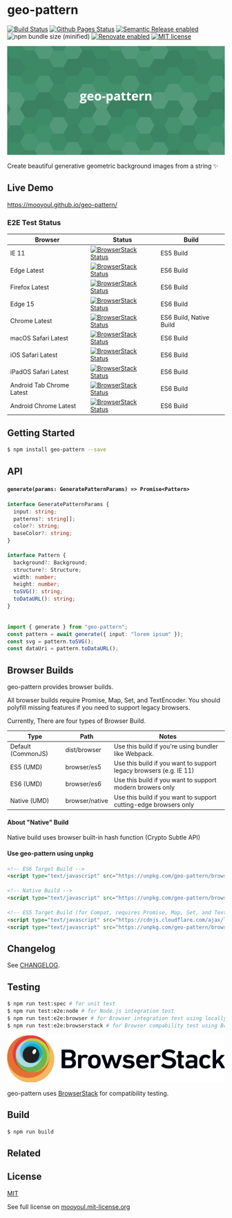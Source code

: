 # geo-pattern

[![Build Status](https://github.com/mooyoul/geo-pattern/workflows/workflow/badge.svg)](https://github.com/mooyoul/geo-pattern/actions)
[![Github Pages Status](https://github.com/mooyoul/geo-pattern/workflows/gh-pages/badge.svg)](https://github.com/mooyoul/geo-pattern/actions)
[![Semantic Release enabled](https://img.shields.io/badge/%20%20%F0%9F%93%A6%F0%9F%9A%80-semantic--release-e10079.svg)](https://github.com/semantic-release/semantic-release)
![npm bundle size (minified)](https://img.shields.io/bundlephobia/min/geo-pattern.svg)
[![Renovate enabled](https://img.shields.io/badge/renovate-enabled-brightgreen.svg)](https://renovatebot.com/)
[![MIT license](http://img.shields.io/badge/license-MIT-blue.svg)](http://mooyoul.mit-license.org/)


![Cover Image](./assets/cover.png)

Create beautiful generative geometric background images from a string ✨

## Live Demo

https://mooyoul.github.io/geo-pattern/

### E2E Test Status

Browser | Status | Build
------- | ------ | -----
IE 11 | [![BrowserStack Status](https://automate.browserstack.com/badge.svg?badge_key=bHdTZXlVcUlOUDNYREFHT2VXQVNNSkUyem13UmlRSjluMUxKVDhBcEp6Yz0tLVhsQ2lGWDlqZmhSR3RSakRTSmZhM3c9PQ==--b360da4849c28dff92635b2514e764b9b4e91230)](https://automate.browserstack.com/public-build/bHdTZXlVcUlOUDNYREFHT2VXQVNNSkUyem13UmlRSjluMUxKVDhBcEp6Yz0tLVhsQ2lGWDlqZmhSR3RSakRTSmZhM3c9PQ==--b360da4849c28dff92635b2514e764b9b4e91230) | ES5 Build
Edge Latest | [![BrowserStack Status](https://automate.browserstack.com/badge.svg?badge_key=aU1ZdUFFd004Y0liQmFqWTk0cGtzR20rWmhxZ1M0WlRmdVZONWMvdTZ5ST0tLUNTMzVZQ1VHNm93L2dmL0JYcWl0c2c9PQ==--e434d87aa6b1701535bd03715d993e3047c748ce)](https://automate.browserstack.com/public-build/aU1ZdUFFd004Y0liQmFqWTk0cGtzR20rWmhxZ1M0WlRmdVZONWMvdTZ5ST0tLUNTMzVZQ1VHNm93L2dmL0JYcWl0c2c9PQ==--e434d87aa6b1701535bd03715d993e3047c748ce) | ES6 Build
Firefox Latest | [![BrowserStack Status](https://automate.browserstack.com/badge.svg?badge_key=YUpMNzJJTHdDRHNuOUFHYmh1WXVwOTAyOHNkVXJ4VUl0ZUg2SzdsSXZPaz0tLWdSL1oxQ3JlMFdjQWtRUjh3UGZOVVE9PQ==--1e8c4336b8b07cc1a2d062e1b6d8bca5190caeb8)](https://automate.browserstack.com/public-build/YUpMNzJJTHdDRHNuOUFHYmh1WXVwOTAyOHNkVXJ4VUl0ZUg2SzdsSXZPaz0tLWdSL1oxQ3JlMFdjQWtRUjh3UGZOVVE9PQ==--1e8c4336b8b07cc1a2d062e1b6d8bca5190caeb8) | ES6 Build
Edge 15 | [![BrowserStack Status](https://automate.browserstack.com/badge.svg?badge_key=Zjd6RlhDN3MvWEtnRHdMVmZhVWdFZU9tU0JHb1p2a20rU2JVNWt3b2g0RT0tLWRrMzlpWCs5L0M3S00yMVk3NkJKdkE9PQ==--388c162d3eee3a5bed67a6d2bf66e663cd0734ed)](https://automate.browserstack.com/public-build/Zjd6RlhDN3MvWEtnRHdMVmZhVWdFZU9tU0JHb1p2a20rU2JVNWt3b2g0RT0tLWRrMzlpWCs5L0M3S00yMVk3NkJKdkE9PQ==--388c162d3eee3a5bed67a6d2bf66e663cd0734ed) | ES6 Build
Chrome Latest | [![BrowserStack Status](https://automate.browserstack.com/badge.svg?badge_key=WThJU2JMK0NSZDRtNWp1bncvWGpPdHR6V2QzYk82R21kdHNDT3NsMGNiYz0tLUZxdnByN0NPbHJERml4Y1hBb0EzN3c9PQ==--fedf40b9edcf4cb7747c36c13593efa0352ef254)](https://automate.browserstack.com/public-build/WThJU2JMK0NSZDRtNWp1bncvWGpPdHR6V2QzYk82R21kdHNDT3NsMGNiYz0tLUZxdnByN0NPbHJERml4Y1hBb0EzN3c9PQ==--fedf40b9edcf4cb7747c36c13593efa0352ef254) | ES6 Build, Native Build
macOS Safari Latest | [![BrowserStack Status](https://automate.browserstack.com/badge.svg?badge_key=VjQrYWZEQlNPcVlHYXlwRzhLWkUzNkVyK2gyWU9KRHdZVWpHNlNLajNKST0tLXFSMzUvK2RVc2ZNY3VvVHRxSWVKd3c9PQ==--de8acc305e2063b45bdd9eee3a5a53c0bd2ea84a)](https://automate.browserstack.com/public-build/VjQrYWZEQlNPcVlHYXlwRzhLWkUzNkVyK2gyWU9KRHdZVWpHNlNLajNKST0tLXFSMzUvK2RVc2ZNY3VvVHRxSWVKd3c9PQ==--de8acc305e2063b45bdd9eee3a5a53c0bd2ea84a) | ES6 Build
iOS Safari Latest | [![BrowserStack Status](https://automate.browserstack.com/badge.svg?badge_key=RWhDV0ZFZXZucVN4dGM4U3BpVDlnMkxuc2tmemxNc0FIMVZyN2hGQmJjbz0tLUR1WDdpZ0lSRWRPMnVzRFI1RnBXcVE9PQ==--2574292c9f4bd5abfeb267300a6cf33899028f8b)](https://automate.browserstack.com/public-build/RWhDV0ZFZXZucVN4dGM4U3BpVDlnMkxuc2tmemxNc0FIMVZyN2hGQmJjbz0tLUR1WDdpZ0lSRWRPMnVzRFI1RnBXcVE9PQ==--2574292c9f4bd5abfeb267300a6cf33899028f8b) | ES6 Build
iPadOS Safari Latest | [![BrowserStack Status](https://automate.browserstack.com/badge.svg?badge_key=VS95WEFMTE9pM25OcUhqbThQMkhqQU5iRGV0RnpVYWMrSkFwRVd6dm5XOD0tLWdSc0xEUTRrVks0VUsyTysyQWs5MGc9PQ==--e7547dc0e5db89e237f0983978bdf7c8db383fc7)](https://automate.browserstack.com/public-build/VS95WEFMTE9pM25OcUhqbThQMkhqQU5iRGV0RnpVYWMrSkFwRVd6dm5XOD0tLWdSc0xEUTRrVks0VUsyTysyQWs5MGc9PQ==--e7547dc0e5db89e237f0983978bdf7c8db383fc7) | ES6 Build
Android Tab Chrome Latest | [![BrowserStack Status](https://automate.browserstack.com/badge.svg?badge_key=SkQ2WTczNGZRM2RJVmFaT0dZcy9DY0c0YzdBOVd0MUNjc3YyUlYvd2hJND0tLXQ2ZUpSVmZlMFpsaGFOZUg4RS9mdlE9PQ==--b67307766ed8983db03597824b02a856643f8f61)](https://automate.browserstack.com/public-build/SkQ2WTczNGZRM2RJVmFaT0dZcy9DY0c0YzdBOVd0MUNjc3YyUlYvd2hJND0tLXQ2ZUpSVmZlMFpsaGFOZUg4RS9mdlE9PQ==--b67307766ed8983db03597824b02a856643f8f61) | ES6 Build
Android Chrome Latest | [![BrowserStack Status](https://automate.browserstack.com/badge.svg?badge_key=dFV6b252azdFaHFLN1NvN0dsOGdNeUt3MFlCYzlDY1BxV2VsWCtuY1ZFYz0tLW5RaHZDaHgrdlpsRmVwRnRWTyttWUE9PQ==--299ae5eb82ebed36a107e494bc7b5f130f87fd48)](https://automate.browserstack.com/public-build/dFV6b252azdFaHFLN1NvN0dsOGdNeUt3MFlCYzlDY1BxV2VsWCtuY1ZFYz0tLW5RaHZDaHgrdlpsRmVwRnRWTyttWUE9PQ==--299ae5eb82ebed36a107e494bc7b5f130f87fd48) | ES6 Build

## Getting Started

```bash
$ npm install geo-pattern --save
```

## API

#### `generate(params: GeneratePatternParams) => Promise<Pattern>`

```typescript
interface GeneratePatternParams {
  input: string;
  patterns?: string[];
  color?: string;
  baseColor?: string;
}

interface Pattern {
  background?: Background;
  structure?: Structure;
  width: number;
  height: number;
  toSVG(): string;
  toDataURL(): string;
}
```

```typescript

import { generate } from "geo-pattern";
const pattern = await generate({ input: "lorem ipsum" });
const svg = pattern.toSVG();
const dataUri = pattern.toDataURL();
```

## Browser Builds

geo-pattern provides browser builds.

All browser builds require Promise, Map, Set, and TextEncoder. 
You should polyfill missing features if you need to support legacy browsers.  

Currently, There are four types of Browser Build. 

| Type | Path | Notes |
| ---- | ---- | ----- |
| Default (CommonJS) | dist/browser | Use this build if you're using bundler like Webpack. | 
| ES5 (UMD) | browser/es5 | Use this build if you want to support legacy browsers (e.g. IE 11) |
| ES6 (UMD) | browser/es6 | Use this build if you want to support modern browers only |
| Native (UMD) | browser/native | Use this build if you want to support cutting-edge browsers only |

#### About "Native" Build

Native build uses browser built-in hash function (Crypto Subtle API)  

#### Use geo-pattern using unpkg

```html
<!-- ES6 Target Build -->
<script type="text/javascript" src="https://unpkg.com/geo-pattern/browser/es6"></script>

<!-- Native Build -->
<script type="text/javascript" src="https://unpkg.com/geo-pattern/browser/native"></script>

<!-- ES5 Target Build (for Compat, requires Promise, Map, Set, and TextEncoder polyfill -->
<script type="text/javascript" src="https://cdnjs.cloudflare.com/ajax/libs/core-js/2.6.5/core.min.js"></script>
<script type="text/javascript" src="https://unpkg.com/geo-pattern/browser/es5"></script>
```

## Changelog

See [CHANGELOG](/CHANGELOG.md).


## Testing

```bash
$ npm run test:spec # for unit test
$ npm run test:e2e:node # for Node.js integration test
$ npm run test:e2e:browser # for Browser integration test using locally installed chrome
$ npm run test:e2e:browserstack # for Browser compability test using BrowserStack
```

[![BrowserStack Logo](/assets/browserstack.png)](https://www.browserstack.com/)

geo-pattern uses [BrowserStack](https://www.browserstack.com/) for compatibility testing.

## Build

```bash
$ npm run build
```

## Related

## License
[MIT](LICENSE)

See full license on [mooyoul.mit-license.org](http://mooyoul.mit-license.org/)

